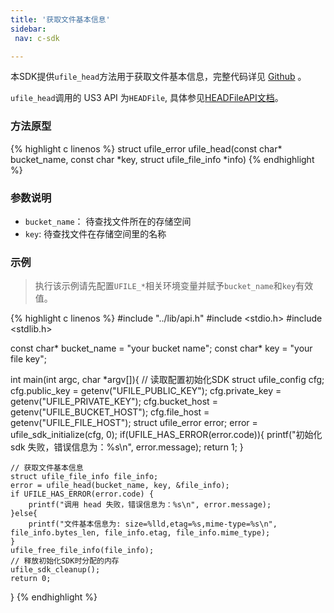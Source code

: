 ```yaml
--- 
title: '获取文件基本信息'
sidebar:
 nav: c-sdk

---
```




本SDK提供`ufile_head`方法用于获取文件基本信息，完整代码详见 [Github](https://github.com/ufilesdk-dev/ufile-csdk/blob/master/lib/ufile_head.c) 。

`ufile_head`调用的 US3 API 为`HEADFile`, 具体参见[HEADFileAPI文档](https://docs.ucloud.cn/api/ufile-api/head_file)。

### 方法原型

{% highlight c linenos %}
struct ufile_error ufile_head(const char* bucket_name, const char *key, struct ufile_file_info *info)
{% endhighlight %}

### 参数说明

- `bucket_name`： 待查找文件所在的存储空间
- `key`: 待查找文件在存储空间里的名称

### 示例

> 执行该示例请先配置`UFILE_*`相关环境变量并赋予`bucket_name`和`key`有效值。

<div class="copyable" markdown="1">

{% highlight c linenos %}
#include "../lib/api.h"
#include <stdio.h>
#include <stdlib.h>

const char* bucket_name = "your bucket name";
const char* key = "your file key";

int main(int argc, char *argv[]){
     // 读取配置初始化SDK
    struct ufile_config cfg;
    cfg.public_key = getenv("UFILE_PUBLIC_KEY");
    cfg.private_key = getenv("UFILE_PRIVATE_KEY");
    cfg.bucket_host = getenv("UFILE_BUCKET_HOST");
    cfg.file_host = getenv("UFILE_FILE_HOST");
    struct ufile_error error;
    error = ufile_sdk_initialize(cfg, 0);
    if(UFILE_HAS_ERROR(error.code)){
        printf("初始化 sdk 失败，错误信息为：%s\n", error.message);
        return 1;
    }

    // 获取文件基本信息
    struct ufile_file_info file_info;
    error = ufile_head(bucket_name, key, &file_info);
    if UFILE_HAS_ERROR(error.code) {
        printf("调用 head 失败，错误信息为：%s\n", error.message);
    }else{
        printf("文件基本信息为: size=%lld,etag=%s,mime-type=%s\n", file_info.bytes_len, file_info.etag, file_info.mime_type);
    }
    ufile_free_file_info(file_info);
    // 释放初始化SDK时分配的内存
    ufile_sdk_cleanup();
    return 0;
}
{% endhighlight %}
</div>
